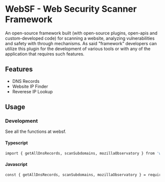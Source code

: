 # WebSF - Web Security Scanner Framework

An open-source framework built (with open-source plugins, open-apis and custom-developed code) for scanning a website, analyzing vulnerabilities and safety with through mechanisms. As said "framework" developers can utilize this plugin for the development of various tools or with any of the application that requires such features.

## Features
- DNS Records
- Website IP Finder
- Reverese IP Lookup

## Usage

### Development

See all the functions at websf.

#### Typescript

```bash
import { getAllDnsRecords, scanSubdomains, mozillaObservatory } from 'websf';
```

#### Javascript

```bash
const { getAllDnsRecords, scanSubdomains, mozillaObservatory } = require('websf');
```
